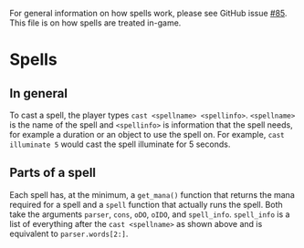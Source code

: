 For general information on how spells work, please see GitHub issue [#85](https://github.com/davedotluebke/old-skool-text-game/issues/85). 
This file is on how spells are treated in-game.
# Spells
## In general
To cast a spell, the player types `cast <spellname> <spellinfo>`. 
`<spellname>` is the name of the spell and `<spellinfo>` is
information that the spell needs, for example a duration or an 
object to use the spell on. For example, `cast illuminate 5` would
cast the spell illuminate for 5 seconds.
## Parts of a spell
Each spell has, at the minimum, a `get_mana()` function that returns the mana required for a spell
and a `spell` function that actually runs the spell. Both take the arguments
`parser`, `cons`, `oDO`, `oIDO`, and `spell_info`. `spell_info` is a list
of everything after the `cast <spellname>` as shown above and is equivalent to
`parser.words[2:]`. 